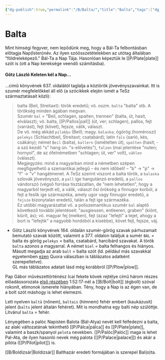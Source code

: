 ```yaml
---
{"dg-publish":true,"permalink":"/B/Balta/","title":"Balta","tags":["dg_uploaded"],"created":"2023-11-09T04:42","updated":"2023-11-09T04:42"}
---
```



# Balta

Mint hímségi fegyver, nem lepődünk meg, hogy a Bál-Ta felbontásban előtagja Nap(Isten)név. Az ilyen szóösszetételekben az utótag általában "földreleképező." Bál-Ta a Nap Tája. Hasonlóan képeztük le [[P/Plate\|plate]] szót is (ott a Nap kereksége veendő számításba).  

#### Götz László Keleten kél a Nap...

...című könyvének 637. oldalától taglalja a köztörök jövevényszavainkat. Itt is szumér megfelelőkkel áll elő (a szócikkek elején ismét a TeSz származtatásait közli):
> balta (Beil, Streitaxt): török eredetű; vö. oszm. `balta` "balta" stb. A törökség minden ágában megvan.  
> Szumér `bal` = "Beil, schlagen, spalten, trennen" (balta, üt, hasít, elválaszt); vö. balta, [[P/Pallos\|pall]] (üt, ver; schlagen), pallos, fejt (varrást), fejt (követ), fejsze, válik, választ.  
> De vö. még akkád `pilaķķu` (Beil); magy. `balaska`; ógörög (homéroszi) `pelekys` (Schlachtbeil, Streitaxt; csatabárd); latin `falx` (sarló, kés, csákány); német `Beil` (balta), `ballern` (ismételten üt), `spalten` (hasít; - a szó kezdő "s" hang ún. "s-elővetés"), `falzen` (mai jelentése "nuten; hornyol", de az ófelnémetben "schlagen; üt, ver" volt), `vählen` (választ).  
> Megjegyzés: mind a magyarban mind a németben szépen megfigyelhető a szemantikai jellegű – és nem időbeli! – "b" → "p" → "f" → "v" hangátmenet. A TeSz szerint viszont a balta török, a `balaska` szlovák jövevényszó, a `pall` ige hangutánzó eredetű, a `pallos` vándorszó (végső forrása tisztázatlan, de "nem lehetetlen", hogy a magyarból terjedt el), a válik, választ ősi örökség a finnugor korból, a fejt a feslik ige származéka, amely ugor vagy finnugor eredetű, a `fejsze` bizonytalan eredetű, talán a fejt ige származéka.  
> Ez utóbbi magyarázattal vö. a poliszemantikus szumér `bal` alaptő következő további jelentéseit: "ausgiessen, entleeren, graben" (kiönt, kiürít, ás); vö. magyar fej (melken), fejt (azaz "lefejti" a tejet, ahogy a bort is "lefejtik" a nagyobb hordóból a kisebbe), követ fejt, fejsze, váj.  
- Götz László könyvének 164. oldalán szumér-görög szavak párhuzamait bemutató szavak között, valamint a 377. oldalon találjuk a sumér `BAL` = balta és görög `pelekys` = balta, csatabárd, harcibárd szavakat. A török `balta` azonos a magyarral. A német `biel` = balta felhangos és hiányos. <br/>
Másutt megadja az arab `balt` = balta szót (ld. például más szavakkal egyetemben [ezen](https://qr.ae/pvlkLa) Quora válaszban is táblázatos adatként szerepeltetve). <br/>
GL más táblázatos adatait lásd még korábbról [[P/Plow\|plow]].  

Pap Gábor művészettörténész Icai fekete kövek rejtélye című három részes előadássorozata [első részében](https://youtube.com/watch?v=EkK4R1UaIEY) 1:52:17-nél a [[B/Bolt\|bolt]] (égbolt) szóval rokonít, etimonok ismerete hiányában. Tény, hogy a Nap is az égen van, de a bolt szót máshogy is lehet elemezni.  

Lett nyelven `baltā` (nőnem), `baltais` (hímnem) fehér embert (kaukázusit) jelent (`balts` jelent általán fehéret). Mit is mondhatna egy balti nép szülöttje. Litvánul `balta` = fehér.  

Lényegében a palóc Napisten Balota (Bál-Atya) nevét kell felfedezni a balta, az alaki változatának tekinthető [[P/Pálca\|pálca]] és [[P/Plate\|plate]], valamint a baszk/spanyol `pelota` nevekben. [[P/Palóc\|Palóc]] maga is lehet Pal-Ata, de ilyen hasonló nevek még palota ([[P/Palace\|palace]]) és akár a pilóta ([[P/Pilot\|pilot]]) is.  

[[B/Boldizsár\|Boldizsár]] Balthazár eredeti formájában is szerepel Bal(o)ta.  